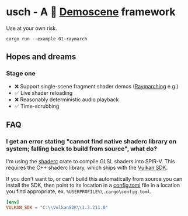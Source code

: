 # usch - A 🦀 [Demoscene](https://en.wikipedia.org/wiki/Demoscene) framework

Use at your own risk.

```
cargo run --example 01-raymarch
```

## Hopes and dreams

### Stage one

- ❌ Support single-scene fragment shader demos ([Raymarching](http://jamie-wong.com/2016/07/15/ray-marching-signed-distance-functions/) e.g.)
- ✅ Live shader reloading
- ❌ Reasonably deterministic audio playback
- ✅ Time-scrubbing

## FAQ

### I get an error stating "cannot find native shaderc library on system; falling back to build from source", what do?

I'm using the [shaderc](https://crates.io/crates/shaderc) crate to compile GLSL shaders into SPIR-V.
This requires the C++ shaderc library, which ships with the [Vulkan SDK](https://www.lunarg.com/vulkan-sdk/).

If you don't want to, or can't build this automatically from source you can install the SDK,
then point to its location in a [config.toml](https://doc.rust-lang.org/cargo/reference/config.html)
file in a location you find appropriate, ex. `%USERPROFILE%\.cargo\config.toml`.
```toml
[env]
VULKAN_SDK = "C:\\VulkanSDK\\1.3.211.0"
```